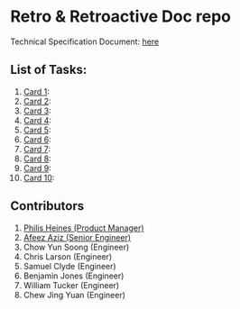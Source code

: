 # Retro & Retroactive Doc repo

Technical Specification Document: [here](technicalspecdoc.md)

## List of Tasks:

1. [Card 1](cards/v1.0/card001.md):
2. [Card 2](cards/v1.0/card002.md):
3. [Card 3](cards/v1.0/card003.md):
4. [Card 4](cards/v1.0/card004.md):
5. [Card 5](cards/v1.0/card005.md):
6. [Card 6](cards/v1.0/card006.md):
7. [Card 7](cards/v1.0/card007.md):
8. [Card 8](cards/v1.0/card008.md):
9. [Card 9](cards/v1.0/card009.md):
10. [Card 10](cards/v1.0/card010.md):

## Contributors

1. [Philis Heines (Product Manager)](https://github.com/philipheines-centaur)
2. [Afeez Aziz (Senior Engineer)](https://github.com/afeezaziz)
3. Chow Yun Soong (Engineer)
4. Chris Larson (Engineer)
5. Samuel Clyde (Engineer)
6. Benjamin Jones (Engineer)
7. William Tucker (Engineer)
8. Chew Jing Yuan (Engineer)
